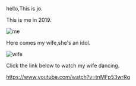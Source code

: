 hello,This is jo.

This is me in 2019.

![me](D:\thoughtworks\Wang_Chen-learning-git\.github\assets\me.jpg)

Here comes my wife,she's an idol.

![wife](D:\thoughtworks\Wang_Chen-learning-git\.github\assets\wife.jpg)

Click the link below to watch my wife dancing.

https://www.youtube.com/watch?v=tnMFp53wrRg